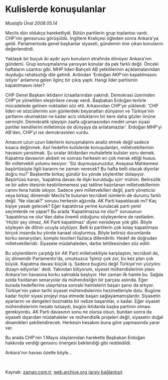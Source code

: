 # Kulislerde konuşulanlar

*Mustafa Ünal 2008.05.14*

<tr><td class="metin" colspan="2" style="padding-top: 20px; padding-left: 5px; padding-right: 10px;">Meclis dün oldukça hareketliydi. Bütün partilerin grup toplantısı vardı. CHP'nin gensorusu görüşüldü. İngiltere Kraliçesi öğleden sonra Ankara'ya geldi. Parlamentoda genel başkanlar siyaseti, gündemin öne çıkan konularını değerlendirdi.</td></tr><tr><td class="metin" colspan="2" style="padding-top: 20px; padding-left: 5px; padding-right: 10px;"><p> Yaklaşık bir buçuk iki aydır aynı konuların etrafında dönüyor Ankara'nın gündemi. Grup konuşmalarına yansıyan konular da pek farklı değil. Önceki haftaların uzantısı gibi. MHP lideri Bahçeli AB yetkililerinin açıklamalarından duyduğu rahatsızlığı dile getirdi. Ardından 'Erdoğan AKP'nin kapatılmasını istiyor' anlamına gelen ilginç bir çıkış yaptı. Hangi lider partisinin kapatılmasını ister? <p>
CHP Genel Başkanı iktidarın icraatlarından yakındı. Demokrasi üzerinden CHP'ye yöneltilen eleştirilere cevap verdi. Başbakan Erdoğan terörle mücadelede gelinen noktadan söz etti. Arkasından CHP'ye yüklendi: 'CHP lideri ve sözcülerinin son günlerdeki beyanatları dünyanın ve Türkiye'nin şartlarını okumaktan ne kadar aciz olduklarını bir kere daha gözler önüne sermiştir. Demokratik işleyişin zaafa uğramasından medet uman siyasi partiler kendilerini milletimize de dünyaya da anlatamazlar'.
Erdoğan MHP'yi AB'den, CHP'yi ise demokrasiden vurdu. <p>
Amacım uzun uzun liderlerin konuşmalarını analiz etmek değil sadece kısaca değinmek. Asıl hedefim kulislerde konuşulanları, milletvekillerinin havasını yansıtmak. Şu sıralar iktidardan muhalefete kulisler soru demek. Kapatma davasının akıbeti ve sonrası herkesin en çok merak ettiği husus. Bir milletvekili yolumu kesiyor: 'Siz duymuşsunuzdur, Anayasa Mahkemesi başörtüsüyle ilgili kararını ne zaman verecek? Bu hafta belli olacak diyorlar doğru mu?' Başkentte birkaç gündür bu yönde söylentiler dolaşıyor. Başörtüsü kararı, 'kapatma davası ile ilişki kurulduğu için' mühim. 
Belirsizlik ve bir adım ötesinin kestirilememesi yaz tatiline hazırlanan milletvekillerinin canını fena halde sıkıyor. Sadece yeni milletvekilleri değil, parti yöneticisi veya birkaç dönemdir Meclis'te bulunan tecrübeli isimlerin de durumu farklı değil. 'Ne olacak?' sorusu herkesin ağzında. AK Parti kapatılacak mı? Kaç kişiye yasak gelecek? Eğer kapatılırsa yerine kurulacak parti yerel seçimlerde ne yapar? Bu arada 'Kapatılmazsa ne olur?' sorusunun 'kapatılırsa ne olur'dan daha önemli olduğunu söyleyenlere de rastladım. 
'Hiçbir şey olmaz, AK Parti kapatılmaz' diyen neredeyse yok gibi. Böyle söyleyen de dilinin ucuyla söylüyor. Belli ki partilerin çok kolay kapatılması birçok insanda bu yönde kanaat oluşturmuş. Böyle belirsiz durumlarda korku senaryoları, komplo teorileri fazlaca dillendirilir. Hedef de doğrudan milletvekilleridir. Siyasete müdahaleden, darbe tehlikesinden söz edilir. <p>
Bu söylentilerin çarptığı bir AK Parti milletvekiliyle karşılaştım, tecrübeli de, üç dönemdir Parlamento'da, umutsuzca 'İşimiz çok zor, bu kez plan çok büyük. Kapatma davası küçük iş. Sadece bugünü değil Türkiye'nin yüzyılını dizayn ediyorlar.' dedi. Yakından biliyorum, siyaset mühendislerinin planı Ankara'nın havasına korku salmakla başlıyor. Her zaman ilk hamle bu. Sağda solda fısıldanan senaryolar da mühendisliğin bir parçası aslında. Eğer burada hedeflerine ulaşırlarsa sonraki hamlelerin başarı şansı da artıyor. 
Türkiye'nin yakın tarihi siyaset mühendislerinin hezimetleriyle dolu. Bugüne kadar hiçbir siyasi projeyi inşa etmede başarı sağlayamamışlardır. Siyasetin ayarlarını ve dengeleri bozmakta bir nebze başarılılar, o kadar. Eğer siyaset mühendislerinin hesabı tutsaydı, bugün iktidarda başka partinin olması gerekiyordu. AK Parti davasının sonu ne olursa olsun, bundan sonra da siyaseti dışarıdan müdahaleler ve mühendislik projeleri değil, siyasetin doğal dinamikleri şekillendirecek. Herkesin hesabını buna göre yapmasında yarar var. <p>
Bu arada CHP'nin 1 Mayıs olaylarından hareketle Başbakan Erdoğan hakkında verdiği gensoru önergesi beklendiği gibi reddedildi.<p>
Ankara'nın havası özetle böyle...  <p><br/></p></p></p></p></p></p></p></td></tr>

Kaynak: [zaman.com.tr](http://zaman.com.tr/yazar.do?yazino=689139), [web.archive.org (arşiv bağlantısı)](http://web.archive.org/web/20080804185327/http://www.zaman.com.tr:80/yazar.do?yazino=689139)
